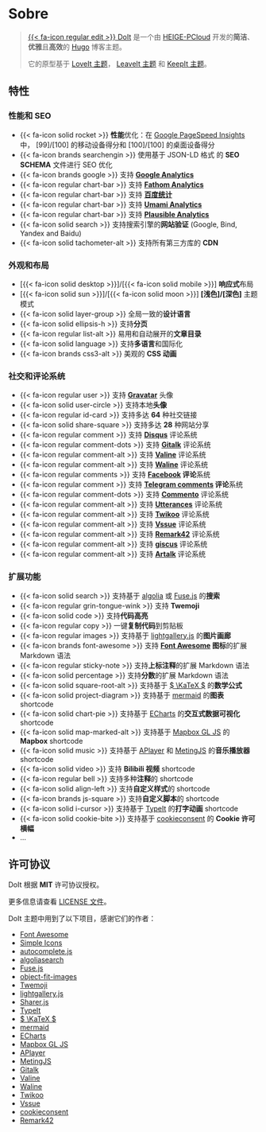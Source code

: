 # Sobre


> [{{< fa-icon regular edit >}} DoIt](https://github.com/HEIGE-PCloud/DoIt) 是一个由 [HEIGE-PCloud](https://github.com/HEIGE-PCloud) 开发的**简洁**、**优雅**且**高效**的 [Hugo](https://gohugo.io/) 博客主题。
>
> 它的原型基于 [LoveIt 主题](https://github.com/dillonzq/LoveIt)， [LeaveIt 主题](https://github.com/liuzc/LeaveIt) 和 [KeepIt 主题](https://github.com/Fastbyte01/KeepIt)。

## 特性

### 性能和 SEO

* {{< fa-icon solid rocket >}} **性能**优化：在 [Google PageSpeed Insights](https://developers.google.com/speed/pagespeed/insights) 中， [99]/[100] 的移动设备得分和 [100]/[100] 的桌面设备得分
* {{< fa-icon brands searchengin >}} 使用基于 JSON-LD 格式 的 **SEO SCHEMA** 文件进行 SEO 优化
* {{< fa-icon brands google >}} 支持 **[Google Analytics](https://analytics.google.com/analytics)**
* {{< fa-icon regular chart-bar >}} 支持 **[Fathom Analytics](https://usefathom.com/)**
* {{< fa-icon regular chart-bar >}} 支持 **[百度统计](https://tongji.baidu.com/)**
* {{< fa-icon regular chart-bar >}} 支持 **[Umami Analytics](https://umami.is/)**
* {{< fa-icon regular chart-bar >}} 支持 **[Plausible Analytics](https://plausible.io/)**
* {{< fa-icon solid search >}} 支持搜索引擎的**网站验证** (Google, Bind, Yandex and Baidu)
* {{< fa-icon solid tachometer-alt >}} 支持所有第三方库的 **CDN**

### 外观和布局

* [{{< fa-icon solid desktop >}}]/[{{< fa-icon solid mobile >}}] **响应式**布局
* [{{< fa-icon solid sun >}}]/[{{< fa-icon solid moon >}}] **[浅色]/[深色]** 主题模式
* {{< fa-icon solid layer-group >}} 全局一致的**设计语言**
* {{< fa-icon solid ellipsis-h >}} 支持**分页**
* {{< fa-icon regular list-alt >}} 易用和自动展开的**文章目录**
* {{< fa-icon solid language >}} 支持**多语言**和国际化
* {{< fa-icon brands css3-alt >}} 美观的 **CSS 动画**

### 社交和评论系统

* {{< fa-icon regular user >}} 支持 **[Gravatar](https://gravatar.com)** 头像
* {{< fa-icon solid user-circle >}} 支持本地**头像**
* {{< fa-icon regular id-card >}} 支持多达 **64** 种社交链接
* {{< fa-icon solid share-square >}} 支持多达 **28** 种网站分享
* {{< fa-icon regular comment >}} 支持 **[Disqus](https://disqus.com)** 评论系统
* {{< fa-icon regular comment-dots >}} 支持 **[Gitalk](https://github.com/gitalk/gitalk)** 评论系统
* {{< fa-icon regular comment-alt >}} 支持 **[Valine](https://valine.js.org/)** 评论系统
* {{< fa-icon regular comment-alt >}} 支持 **[Waline](https://waline.js.org/)** 评论系统
* {{< fa-icon regular comments >}} 支持 **[Facebook](https://developers.facebook.com/docs/plugins/comments/) 评论**系统
* {{< fa-icon regular comment >}} 支持 **[Telegram comments](https://comments.app/) 评论**系统
* {{< fa-icon regular comment-dots >}} 支持 **[Commento](https://commento.io/)** 评论系统
* {{< fa-icon regular comment-alt >}} 支持 **[Utterances](https://utteranc.es/)** 评论系统
* {{< fa-icon regular comment-alt >}} 支持 **[Twikoo](https://twikoo.js.org/)** 评论系统
* {{< fa-icon regular comment-alt >}} 支持 **[Vssue](https://vssue.js.org/)** 评论系统
* {{< fa-icon regular comment-alt >}} 支持 **[Remark42](https://remark42.com/)** 评论系统
* {{< fa-icon regular comment-alt >}} 支持 **[giscus](https://giscus.app/)** 评论系统
* {{< fa-icon regular comment-alt >}} 支持 **[Artalk](https://artalk.js.org/)** 评论系统

### 扩展功能

* {{< fa-icon solid search >}} 支持基于 [algolia](https://www.algolia.com/) 或 [Fuse.js](https://fusejs.io/) 的**搜索**
* {{< fa-icon regular grin-tongue-wink >}} 支持 **Twemoji**
* {{< fa-icon solid code >}} 支持**代码高亮**
* {{< fa-icon regular copy >}} 一键**复制代码**到剪贴板
* {{< fa-icon regular images >}} 支持基于 [lightgallery.js](https://github.com/sachinchoolur/lightgallery.js) 的**图片画廊**
* {{< fa-icon brands font-awesome >}} 支持 **[Font Awesome](https://fontawesome.com/) 图标**的扩展 Markdown 语法
* {{< fa-icon regular sticky-note >}} 支持**上标注释**的扩展 Markdown 语法
* {{< fa-icon solid percentage >}} 支持**分数**的扩展 Markdown 语法
* {{< fa-icon solid square-root-alt >}} 支持基于 [$ \KaTeX $](https://katex.org/) 的**数学公式**
* {{< fa-icon solid project-diagram >}} 支持基于 [mermaid](https://github.com/knsv/mermaid) 的**图表** shortcode
* {{< fa-icon solid chart-pie >}} 支持基于 [ECharts](https://echarts.apache.org/) 的**交互式数据可视化** shortcode
* {{< fa-icon solid map-marked-alt >}} 支持基于 [Mapbox GL JS](https://docs.mapbox.com/mapbox-gl-js) 的 **Mapbox** shortcode
* {{< fa-icon solid music >}} 支持基于 [APlayer](https://github.com/MoePlayer/APlayer) 和 [MetingJS](https://github.com/metowolf/MetingJS) 的**音乐播放器** shortcode
* {{< fa-icon solid video >}} 支持 **Bilibili 视频** shortcode
* {{< fa-icon regular bell >}} 支持多种**注释**的 shortcode
* {{< fa-icon solid align-left >}} 支持**自定义样式**的 shortcode
* {{< fa-icon brands js-square >}} 支持**自定义脚本**的 shortcode
* {{< fa-icon solid i-cursor >}} 支持基于 [TypeIt](https://typeitjs.com/) 的**打字动画** shortcode
* {{< fa-icon solid cookie-bite >}} 支持基于 [cookieconsent](https://github.com/osano/cookieconsent) 的 **Cookie 许可横幅**
* ...

## 许可协议

DoIt 根据 **MIT** 许可协议授权。

更多信息请查看 [LICENSE 文件](https://github.com/HEIGE-PCloud/DoIt/blob/main/LICENSE)。

DoIt 主题中用到了以下项目，感谢它们的作者：

* [Font Awesome](https://fontawesome.com/)
* [Simple Icons](https://github.com/simple-icons/simple-icons)
* [autocomplete.js](https://github.com/algolia/autocomplete.js)
* [algoliasearch](https://github.com/algolia/algoliasearch-client-javascript)
* [Fuse.js](https://fusejs.io/)
* [object-fit-images](https://github.com/fregante/object-fit-images)
* [Twemoji](https://github.com/twitter/twemoji)
* [lightgallery.js](https://github.com/sachinchoolur/lightgallery.js)
* [Sharer.js](https://github.com/ellisonleao/sharer.js)
* [TypeIt](https://typeitjs.com/)
* [$ \KaTeX $](https://katex.org/)
* [mermaid](https://github.com/knsv/mermaid)
* [ECharts](https://echarts.apache.org/)
* [Mapbox GL JS](https://docs.mapbox.com/mapbox-gl-js)
* [APlayer](https://github.com/MoePlayer/APlayer)
* [MetingJS](https://github.com/metowolf/MetingJS)
* [Gitalk](https://github.com/gitalk/gitalk)
* [Valine](https://valine.js.org/)
* [Waline](https://waline.js.org/)
* [Twikoo](https://twikoo.js.org/)
* [Vssue](https://vssue.js.org/)
* [cookieconsent](https://github.com/osano/cookieconsent)
* [Remark42](https://remark42.com/)


